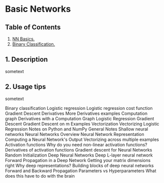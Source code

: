 # Basic Networks
## Table of Contents
1. [ NN Basics. ](#NNBasics)
2. [ Binary Classification. ](##binary)

<a name="NNBasics"></a>
## 1. Description

sometext

<a name="binary"></a>
## 2. Usage tips

sometext


Binary classification
Logistic regression
Logistic regression cost function
Gradient Descent
Derivatives
More Derivatives examples
Computation graph
Derivatives with a Computation Graph
Logistic Regression Gradient Descent
Gradient Descent on m Examples
Vectorization
Vectorizing Logistic Regression
Notes on Python and NumPy
General Notes
Shallow neural networks
Neural Networks Overview
Neural Network Representation
Computing a Neural Network's Output
Vectorizing across multiple examples
Activation functions
Why do you need non-linear activation functions?
Derivatives of activation functions
Gradient descent for Neural Networks
Random Initialization
Deep Neural Networks
Deep L-layer neural network
Forward Propagation in a Deep Network
Getting your matrix dimensions right
Why deep representations?
Building blocks of deep neural networks
Forward and Backward Propagation
Parameters vs Hyperparameters
What does this have to do with the brain
